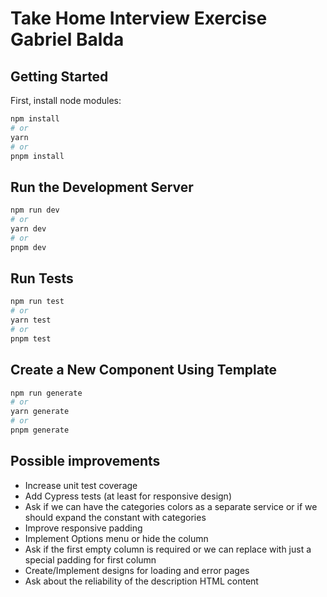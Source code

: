 # Take Home Interview Exercise Gabriel Balda

## Getting Started

First, install node modules:

```bash
npm install
# or
yarn
# or
pnpm install
```

## Run the Development Server
```bash
npm run dev
# or
yarn dev
# or
pnpm dev
```

## Run Tests
```bash
npm run test
# or
yarn test
# or
pnpm test
```

## Create a New Component Using Template
```bash
npm run generate
# or
yarn generate
# or
pnpm generate
```

## Possible improvements
- Increase unit test coverage
- Add Cypress tests (at least for responsive design)
- Ask if we can have the categories colors as a separate service or if we should expand the constant with categories
- Improve responsive padding
- Implement Options menu or hide the column
- Ask if the first empty column is required or we can replace with just a special padding for first column
- Create/Implement designs for loading and error pages
- Ask about the reliability of the description HTML content


